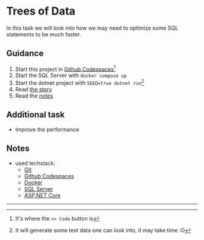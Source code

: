 # Trees of Data

In this task we will look into how we may need to optimize some SQL statements to be much faster.

## Guidance

1. Start this project in [Github Codespaces](https://github.com/features/codespaces)[^1]
2. Start the SQL Server with `docker compose up`
3. Start the dotnet project with `SEED=true dotnet run`[^2]
4. Read [the story](STORY.md)
5. Read the [notes](NOTES.md)

## Additional task

* Improve the performance

## Notes

* used techstack:
  * [Git](https://git-scm.com/)
  * [Github Codespaces](https://github.com/features/codespaces)
  * [Docker]()
  + [SQL Server]()
  * [ASP.NET Core]()

---

[^1]: It's where the `<> Code` button is

[^2]: It will generate some test data one can look into, it may take time :O